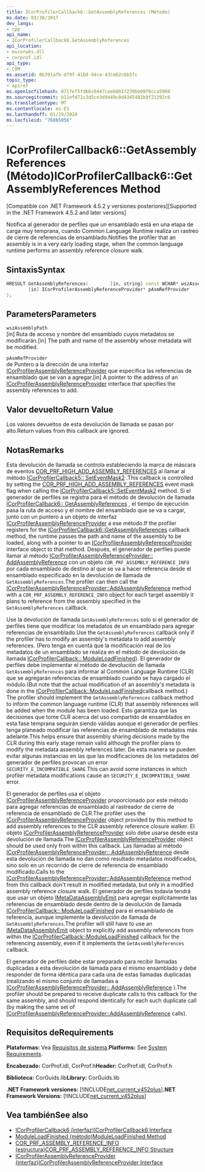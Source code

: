 ```yaml
---
title: ICorProfilerCallback6::GetAssemblyReferences (Método)
ms.date: 03/30/2017
dev_langs:
- cpp
api_name:
- ICorProfilerCallback6.GetAssemblyReferences
api_location:
- mscorwks.dll
- corprof.idl
api_type:
- COM
ms.assetid: 8b391afb-d79f-41bd-94ce-43ce62c6b5fc
topic_type:
- apiref
ms.openlocfilehash: 0717ef5fdb6c0447ceeb801f239be08f8cca5988
ms.sourcegitcommit: b11efd71c3d5ce3d9449c8d4345481b9f21392c6
ms.translationtype: MT
ms.contentlocale: es-ES
ms.lasthandoff: 01/29/2020
ms.locfileid: "76865056"
---
```

# <a name="icorprofilercallback6getassemblyreferences-method"></a><span data-ttu-id="f6b4d-102">ICorProfilerCallback6::GetAssemblyReferences (Método)</span><span class="sxs-lookup"><span data-stu-id="f6b4d-102">ICorProfilerCallback6::GetAssemblyReferences Method</span></span>
<span data-ttu-id="f6b4d-103">[Compatible con .NET Framework 4.5.2 y versiones posteriores]</span><span class="sxs-lookup"><span data-stu-id="f6b4d-103">[Supported in the .NET Framework 4.5.2 and later versions]</span></span>  
  
 <span data-ttu-id="f6b4d-104">Notifica al generador de perfiles que un ensamblado está en una etapa de carga muy temprana, cuando Common Language Runtime realiza un rastreo de cierre de referencias de ensamblado.</span><span class="sxs-lookup"><span data-stu-id="f6b4d-104">Notifies the profiler that an assembly is in a very early loading stage, when the common language runtime performs an assembly reference closure walk.</span></span>  
  
## <a name="syntax"></a><span data-ttu-id="f6b4d-105">Sintaxis</span><span class="sxs-lookup"><span data-stu-id="f6b4d-105">Syntax</span></span>  
  
```cpp
HRESULT GetAssemblyReferences(        [in, string] const WCHAR* wszAssemblyPath,  
        [in] ICorProfilerAssemblyReferenceProvider* pAsmRefProvider  
);  
```  
  
## <a name="parameters"></a><span data-ttu-id="f6b4d-106">Parameters</span><span class="sxs-lookup"><span data-stu-id="f6b4d-106">Parameters</span></span>  
 `wszAssemblyPath`  
 <span data-ttu-id="f6b4d-107">[in] Ruta de acceso y nombre del ensamblado cuyos metadatos se modificarán.</span><span class="sxs-lookup"><span data-stu-id="f6b4d-107">[in] The path and name of the assembly whose metadata will be modified.</span></span>  
  
 `pAsmRefProvider`  
 <span data-ttu-id="f6b4d-108">de Puntero a la dirección de una interfaz [ICorProfilerAssemblyReferenceProvider](icorprofilerassemblyreferenceprovider-interface.md) que especifica las referencias de ensamblado que se van a agregar.</span><span class="sxs-lookup"><span data-stu-id="f6b4d-108">[in] A pointer to the address of an [ICorProfilerAssemblyReferenceProvider](icorprofilerassemblyreferenceprovider-interface.md) interface that specifies the assembly references to add.</span></span>  
  
## <a name="return-value"></a><span data-ttu-id="f6b4d-109">Valor devuelto</span><span class="sxs-lookup"><span data-stu-id="f6b4d-109">Return Value</span></span>  
 <span data-ttu-id="f6b4d-110">Los valores devueltos de esta devolución de llamada se pasan por alto.</span><span class="sxs-lookup"><span data-stu-id="f6b4d-110">Return values from this callback are ignored.</span></span>  
  
## <a name="remarks"></a><span data-ttu-id="f6b4d-111">Notas</span><span class="sxs-lookup"><span data-stu-id="f6b4d-111">Remarks</span></span>  
 <span data-ttu-id="f6b4d-112">Esta devolución de llamada se controla estableciendo la marca de máscara de eventos [COR_PRF_HIGH_ADD_ASSEMBLY_REFERENCES](cor-prf-high-monitor-enumeration.md) al llamar al método [ICorProfilerCallback5:: SetEventMask2](icorprofilerinfo5-seteventmask2-method.md) .</span><span class="sxs-lookup"><span data-stu-id="f6b4d-112">This callback is controlled by setting the [COR_PRF_HIGH_ADD_ASSEMBLY_REFERENCES](cor-prf-high-monitor-enumeration.md) event mask flag when calling the [ICorProfilerCallback5::SetEventMask2](icorprofilerinfo5-seteventmask2-method.md) method.</span></span> <span data-ttu-id="f6b4d-113">Si el generador de perfiles se registra para el método de devolución de llamada [ICorProfilerCallback6:: GetAssemblyReferences](icorprofilercallback6-getassemblyreferences-method.md) , el tiempo de ejecución pasa la ruta de acceso y el nombre del ensamblado que se va a cargar, junto con un puntero a un objeto de interfaz [ICorProfilerAssemblyReferenceProvider](icorprofilerassemblyreferenceprovider-interface.md) a ese método.</span><span class="sxs-lookup"><span data-stu-id="f6b4d-113">If the profiler registers for the [ICorProfilerCallback6::GetAssemblyReferences](icorprofilercallback6-getassemblyreferences-method.md) callback method, the runtime passes the path and name of the assembly to be loaded, along with a pointer to an [ICorProfilerAssemblyReferenceProvider](icorprofilerassemblyreferenceprovider-interface.md) interface object to that method.</span></span> <span data-ttu-id="f6b4d-114">Después, el generador de perfiles puede llamar al método [ICorProfilerAssemblyReferenceProvider:: AddAssemblyReference](icorprofilerassemblyreferenceprovider-addassemblyreference-method.md) con un objeto `COR_PRF_ASSEMBLY_REFERENCE_INFO` por cada ensamblado de destino al que se va a hacer referencia desde el ensamblado especificado en la devolución de llamada de `GetAssemblyReferences`.</span><span class="sxs-lookup"><span data-stu-id="f6b4d-114">The profiler can then call the [ICorProfilerAssemblyReferenceProvider::AddAssemblyReference](icorprofilerassemblyreferenceprovider-addassemblyreference-method.md) method with a `COR_PRF_ASSEMBLY_REFERENCE_INFO` object for each target assembly it plans to reference from the assembly specified in the `GetAssemblyReferences` callback.</span></span>  
  
 <span data-ttu-id="f6b4d-115">Use la devolución de llamada `GetAssemblyReferences` solo si el generador de perfiles tiene que modificar los metadatos de un ensamblado para agregar referencias de ensamblado.</span><span class="sxs-lookup"><span data-stu-id="f6b4d-115">Use the `GetAssemblyReferences` callback only if the profiler has to modify an assembly's metadata to add assembly references.</span></span> <span data-ttu-id="f6b4d-116">(Pero tenga en cuenta que la modificación real de los metadatos de un ensamblado se realiza en el método de devolución de llamada [ICorProfilerCallback:: ModuleLoadFinished](icorprofilercallback-moduleloadfinished-method.md)). El generador de perfiles debe implementar el método de devolución de llamada `GetAssemblyReferences` para informar al Common Language Runtime (CLR) que se agregarán referencias de ensamblado cuando se haya cargado el módulo.</span><span class="sxs-lookup"><span data-stu-id="f6b4d-116">(But note that the actual modification of an assembly's metadata is done in the [ICorProfilerCallback::ModuleLoadFinished](icorprofilercallback-moduleloadfinished-method.md)callback method.) The profiler should implement the `GetAssemblyReferences` callback method to inform the common language runtime (CLR) that assembly references will be added when the module has been loaded.</span></span>  <span data-ttu-id="f6b4d-117">Esto garantiza que las decisiones que tome CLR acerca del uso compartido de ensamblados en esta fase temprana seguirán siendo válidas aunque el generador de perfiles tenga planeado modificar las referencias de ensamblado de metadatos más adelante.</span><span class="sxs-lookup"><span data-stu-id="f6b4d-117">This helps ensure that assembly sharing decisions made by the CLR during this early stage remain valid although the profiler plans to modify the metadata assembly references later.</span></span>  <span data-ttu-id="f6b4d-118">De esta manera se pueden evitar algunas instancias en las que las modificaciones de los metadatos del generador de perfiles provocan un error `SECURITY_E_INCOMPATIBLE_SHARE`.</span><span class="sxs-lookup"><span data-stu-id="f6b4d-118">This can avoid some instances in which profiler metadata modifications cause an `SECURITY_E_INCOMPATIBLE_SHARE` error.</span></span>  
  
 <span data-ttu-id="f6b4d-119">El generador de perfiles usa el objeto [ICorProfilerAssemblyReferenceProvider](icorprofilerassemblyreferenceprovider-interface.md) proporcionado por este método para agregar referencias de ensamblado al rastreador de cierre de referencia de ensamblado de CLR.</span><span class="sxs-lookup"><span data-stu-id="f6b4d-119">The profiler uses the [ICorProfilerAssemblyReferenceProvider](icorprofilerassemblyreferenceprovider-interface.md) object provided by this method to add assembly references to the CLR assembly reference closure walker.</span></span>  <span data-ttu-id="f6b4d-120">El objeto [ICorProfilerAssemblyReferenceProvider](icorprofilerassemblyreferenceprovider-interface.md) solo debe usarse desde esta devolución de llamada.</span><span class="sxs-lookup"><span data-stu-id="f6b4d-120">The [ICorProfilerAssemblyReferenceProvider](icorprofilerassemblyreferenceprovider-interface.md) object should be used only from within this callback.</span></span> <span data-ttu-id="f6b4d-121">Las llamadas al método [ICorProfilerAssemblyReferenceProvider:: AddAssemblyReference](icorprofilerassemblyreferenceprovider-addassemblyreference-method.md) desde esta devolución de llamada no dan como resultado metadatos modificados, sino solo en un recorrido de cierre de referencia de ensamblado modificado.</span><span class="sxs-lookup"><span data-stu-id="f6b4d-121">Calls to the [ICorProfilerAssemblyReferenceProvider::AddAssemblyReference](icorprofilerassemblyreferenceprovider-addassemblyreference-method.md) method from this callback don't result in modified metadata, but only in a modified assembly reference closure walk.</span></span> <span data-ttu-id="f6b4d-122">El generador de perfiles todavía tendrá que usar un objeto [IMetaDataAssemblyEmit](../../../../docs/framework/unmanaged-api/metadata/imetadataassemblyemit-interface.md) para agregar explícitamente las referencias de ensamblado desde dentro de la devolución de llamada [ICorProfilerCallback:: ModuleLoadFinished](icorprofilercallback-moduleloadfinished-method.md) para el ensamblado de referencia, aunque implemente la devolución de llamada de `GetAssemblyReferences`.</span><span class="sxs-lookup"><span data-stu-id="f6b4d-122">The profiler will still have to use an [IMetaDataAssemblyEmit](../../../../docs/framework/unmanaged-api/metadata/imetadataassemblyemit-interface.md) object to explicitly add assembly references from within the [ICorProfilerCallback::ModuleLoadFinished](icorprofilercallback-moduleloadfinished-method.md) callback for the referencing assembly, even if it implements the `GetAssemblyReferences` callback.</span></span>  
  
 <span data-ttu-id="f6b4d-123">El generador de perfiles debe estar preparado para recibir llamadas duplicadas a esta devolución de llamada para el mismo ensamblado y debe responder de forma idéntica para cada una de estas llamadas duplicadas (realizando el mismo conjunto de llamadas a [ICorProfilerAssemblyReferenceProvider:: AddAssemblyReference](icorprofilerassemblyreferenceprovider-addassemblyreference-method.md) ).</span><span class="sxs-lookup"><span data-stu-id="f6b4d-123">The profiler should be prepared to receive duplicate calls to this callback for the same assembly, and should respond identically for each such duplicate call (by making the same set of [ICorProfilerAssemblyReferenceProvider::AddAssemblyReference](icorprofilerassemblyreferenceprovider-addassemblyreference-method.md) calls).</span></span>  
  
## <a name="requirements"></a><span data-ttu-id="f6b4d-124">Requisitos de</span><span class="sxs-lookup"><span data-stu-id="f6b4d-124">Requirements</span></span>  
 <span data-ttu-id="f6b4d-125">**Plataformas:** Vea [Requisitos de sistema](../../../../docs/framework/get-started/system-requirements.md).</span><span class="sxs-lookup"><span data-stu-id="f6b4d-125">**Platforms:** See [System Requirements](../../../../docs/framework/get-started/system-requirements.md).</span></span>  
  
 <span data-ttu-id="f6b4d-126">**Encabezado:** CorProf.idl, CorProf.h</span><span class="sxs-lookup"><span data-stu-id="f6b4d-126">**Header:** CorProf.idl, CorProf.h</span></span>  
  
 <span data-ttu-id="f6b4d-127">**Biblioteca:** CorGuids.lib</span><span class="sxs-lookup"><span data-stu-id="f6b4d-127">**Library:** CorGuids.lib</span></span>  
  
 <span data-ttu-id="f6b4d-128">**.NET Framework versiones:** [!INCLUDE[net_current_v452plus](../../../../includes/net-current-v452plus-md.md)]</span><span class="sxs-lookup"><span data-stu-id="f6b4d-128">**.NET Framework Versions:** [!INCLUDE[net_current_v452plus](../../../../includes/net-current-v452plus-md.md)]</span></span>  
  
## <a name="see-also"></a><span data-ttu-id="f6b4d-129">Vea también</span><span class="sxs-lookup"><span data-stu-id="f6b4d-129">See also</span></span>

- [<span data-ttu-id="f6b4d-130">ICorProfilerCallback6 (interfaz)</span><span class="sxs-lookup"><span data-stu-id="f6b4d-130">ICorProfilerCallback6 Interface</span></span>](icorprofilercallback6-interface.md)
- [<span data-ttu-id="f6b4d-131">ModuleLoadFinished (método)</span><span class="sxs-lookup"><span data-stu-id="f6b4d-131">ModuleLoadFinished Method</span></span>](icorprofilercallback-moduleloadfinished-method.md)
- [<span data-ttu-id="f6b4d-132">COR_PRF_ASSEMBLY_REFERENCE_INFO (estructura)</span><span class="sxs-lookup"><span data-stu-id="f6b4d-132">COR_PRF_ASSEMBLY_REFERENCE_INFO Structure</span></span>](cor-prf-assembly-reference-info-structure.md)
- [<span data-ttu-id="f6b4d-133">ICorProfilerAssemblyReferenceProvider (interfaz)</span><span class="sxs-lookup"><span data-stu-id="f6b4d-133">ICorProfilerAssemblyReferenceProvider Interface</span></span>](icorprofilerassemblyreferenceprovider-interface.md)

